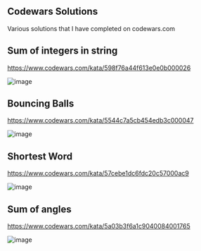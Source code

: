 
## Codewars Solutions

Various solutions that I have completed on codewars.com

##

## Sum of integers in string

https://www.codewars.com/kata/598f76a44f613e0e0b000026

![image](https://user-images.githubusercontent.com/85328038/217995097-cef86e04-2720-40e8-af54-4b3083a61887.png)

##

## Bouncing Balls

https://www.codewars.com/kata/5544c7a5cb454edb3c000047

![image](https://user-images.githubusercontent.com/85328038/217995335-502fd478-da24-452a-b611-0f5589c41bcd.png)

##

## Shortest Word

https://www.codewars.com/kata/57cebe1dc6fdc20c57000ac9

![image](https://user-images.githubusercontent.com/85328038/217995477-d9a283eb-5756-4833-850f-e2fd6e06e359.png)

##

## Sum of angles

https://www.codewars.com/kata/5a03b3f6a1c9040084001765

![image](https://user-images.githubusercontent.com/85328038/217995567-53571d47-c669-4f88-b1f0-2dbd8e11b291.png)

##
